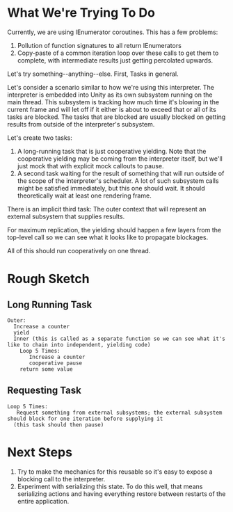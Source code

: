 ﻿# What We're Trying To Do

Currently, we are using IEnumerator coroutines. This has a few problems:
1. Pollution of function signatures to all return IEnumerators
2. Copy-paste of a common iteration loop over these calls to get them to complete, with intermediate results just getting percolated upwards.

Let's try something--anything--else. First, Tasks in general.

Let's consider a scenario similar to how we're using this interpreter. The interpreter is embedded into Unity as its own subsystem running on the main
thread. This subsystem is tracking how much time it's blowing in the current frame and will let off if it either is about to exceed that or all of its
tasks are blocked. The tasks that are blocked are usually blocked on getting results from outside of the interpreter's subsystem.

Let's create two tasks:
1. A long-running task that is just cooperative yielding. Note that the cooperative yielding may be coming from the interpreter itself, but we'll
   just mock that with explicit mock callouts to pause.
2. A second task waiting for the result of something that will run outside of the scope of the interpreter's scheduler. A lot of such subsystem calls
   might be satisfied immediately, but this one should wait. It should theoretically wait at least one rendering frame.

There is an implicit third task: The outer context that will represent an external subsystem that supplies results.

For maximum replication, the yielding should happen a few layers from the top-level call so we can see what it looks like to propagate blockages.

All of this should run cooperatively on one thread.

# Rough Sketch

## Long Running Task
```
Outer:
  Increase a counter
  yield
  Inner (this is called as a separate function so we can see what it's like to chain into independent, yielding code)
    Loop 5 Times:
       Increase a counter
       cooperative pause
    return some value
```

## Requesting Task
```
Loop 5 Times:
   Request something from external subsystems; the external subsystem should block for one iteration before supplying it
  (this task should then pause)
```

# Next Steps
1. Try to make the mechanics for this reusable so it's easy to expose a blocking call to the interpreter.
2. Experiment with serializing this state. To do this well, that means serializing actions and having everything restore between restarts
   of the entire application.
